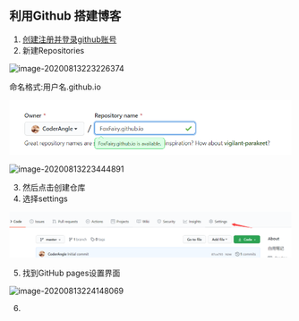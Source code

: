 ## 利用Github 搭建博客

1. [创建注册并登录github账号](https://github.com/login)
2. 新建Repositories

![image-20200813223226374](https://cdn.jsdelivr.net/gh/TheFoxFairy/notebook-picgo@master/img/20200814011557.png)

命名格式:用户名.github.io

![image-20200813223430246](../assets/image-20200813223430246.png)

![image-20200813223444891](https://cdn.jsdelivr.net/gh/TheFoxFairy/notebook-picgo@master/img/20200814011553.png)

3. 然后点击创建仓库
4. 选择settings

![image-20200813223618240](../assets/image-20200813223618240.png)

5. 找到GitHub pages设置界面

![image-20200813224148069](https://cdn.jsdelivr.net/gh/TheFoxFairy/notebook-picgo@master/img/20200814011542.png)

6. 

